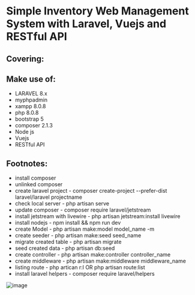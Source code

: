 # Simple Inventory Web Management System with Laravel, Vuejs and RESTful API

## Covering:

## Make use of:
- LARAVEL 8.x
- myphpadmin
- xampp 8.0.8
- php 8.0.8
- bootstrap 5
- composer 2.1.3
- Node js
- Vuejs
- RESTful API

## Footnotes:
* install composer
* unlinked composer
* create laravel project - composer create-project --prefer-dist laravel/laravel projectname
* check local server - php artisan serve
* update composer - composer require laravel/jetstream
* install jetstream with livewire - php artisan jetstream:install livewire
* install nodejs - npm install && npm run dev
* create Model - php artisan make:model model_name -m
* create seeder - php artisan make:seed seed_name
* migrate created table - php artisan migrate
* seed created data - php artisan db:seed
* create controller - php artisan make:controller controller_name
* create middleware - php artisan make:middleware middleware_name
* listing route - php artican r:l OR php artisan route:list
* install laravel helpers - composer require laravel/helpers


![image](https://user-images.githubusercontent.com/55779668/126507634-c1be7475-6450-4b23-9e19-25ff01f5ea71.png)
